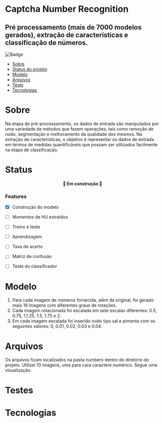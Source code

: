 # Captcha Number Recognition

## Pré processamento (mais de 7000 modelos gerados), extração de características e classificação de números. 
![Badge](https://img.shields.io/badge/Octave-v%206.1.1-lightgrey)

<!--ts-->
   * [Sobre](#Sobre)
   * [Status do projeto](#Status)
   * [Modelo](#Modelo)
   * [Arquivos](#Arquivos)
   * [Tests](#testes)
   * [Tecnologias](#tecnologias)
<!--te-->
# Sobre
Na etapa de pré-processamento, os dados de entrada são manipulados por uma variedade de métodos que fazem operações, tais como remoção de ruído, segmentação e melhoramento da qualidade dos mesmos.
Na extração de características, o objetivo é representar os dados de entrada em termos de medidas quantificáveis que possam ser utilizados facilmente na etapa de classificação.

# Status
<h4 align="center"> 
	🚧  Em construção 🚧
</h4>

### Features

- [x] Construção do modelo
- [ ] Momentos de HU extraídos
- [ ] Treino e teste
- [ ] Aprendizagem
- [ ] Taxa de acerto
- [ ] Matriz de confusão
- [ ] Teste do classificador


# Modelo
1. Para cada imagem de números fornecida, além da original, foi gerado mais 19 imagens com diferentes graus de rotações.
2. Cada imagem rotacionada foi escalada em sete escalas diferentes: 0.5, 0.75, 1,1.25, 1.5, 1.75 e 2.
3. Em cada imagem escalada foi inserido ruido tipo sal e pimenta com os seguintes valores: 0, 0.01, 0.02, 0.03 e 0.04.

# Arquivos
Os arquivos ficam localizados na pasta numbers dentro do diretório do projeto. Utilizei 10 imagens, uma para cara caractere numérico. 
Segue uma visualização:

# Testes
# Tecnologias
